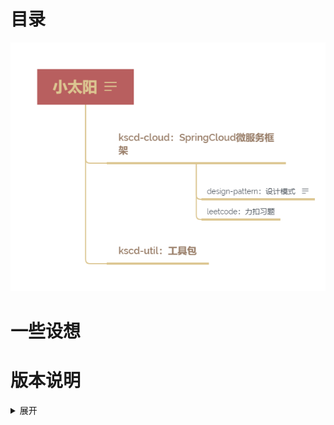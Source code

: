 # 目录
![小太阳](docs/小太阳.png)

# 一些设想


# 版本说明
<details>
<summary>展开</summary>

1. 增加design-pattern：设计模式官方demo
2. 增加leetcode：力扣习题项目
3. 增加study-concurrent：并发编程demo

</details>

